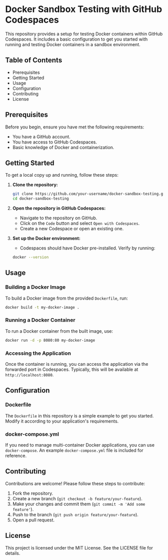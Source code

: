 # Docker Sandbox Testing with GitHub Codespaces

This repository provides a setup for testing Docker containers within GitHub Codespaces. It includes a basic configuration to get you started with running and testing Docker containers in a sandbox environment.

## Table of Contents

- Prerequisites
- Getting Started
- Usage
- Configuration
- Contributing
- License

## Prerequisites

Before you begin, ensure you have met the following requirements:

- You have a GitHub account.
- You have access to GitHub Codespaces.
- Basic knowledge of Docker and containerization.

## Getting Started

To get a local copy up and running, follow these steps:

1. **Clone the repository:**

    ```bash
    git clone https://github.com/your-username/docker-sandbox-testing.git
    cd docker-sandbox-testing
    ```

2. **Open the repository in GitHub Codespaces:**

    - Navigate to the repository on GitHub.
    - Click on the `Code` button and select `Open with Codespaces`.
    - Create a new Codespace or open an existing one.

3. **Set up the Docker environment:**

    - Codespaces should have Docker pre-installed. Verify by running:

    ```bash
    docker --version
    ```

## Usage

### Building a Docker Image

To build a Docker image from the provided `Dockerfile`, run:

```bash
docker build -t my-docker-image .
```

### Running a Docker Container

To run a Docker container from the built image, use:

```bash
docker run -d -p 8080:80 my-docker-image
```

### Accessing the Application

Once the container is running, you can access the application via the forwarded port in Codespaces. Typically, this will be available at `http://localhost:8080`.

## Configuration

### Dockerfile

The `Dockerfile` in this repository is a simple example to get you started. Modify it according to your application's requirements.

### docker-compose.yml

If you need to manage multi-container Docker applications, you can use `docker-compose`. An example `docker-compose.yml` file is included for reference.

## Contributing

Contributions are welcome! Please follow these steps to contribute:

1. Fork the repository.
2. Create a new branch (`git checkout -b feature/your-feature`).
3. Make your changes and commit them (`git commit -m 'Add some feature'`).
4. Push to the branch (`git push origin feature/your-feature`).
5. Open a pull request.

## License

This project is licensed under the MIT License. See the LICENSE file for details.

